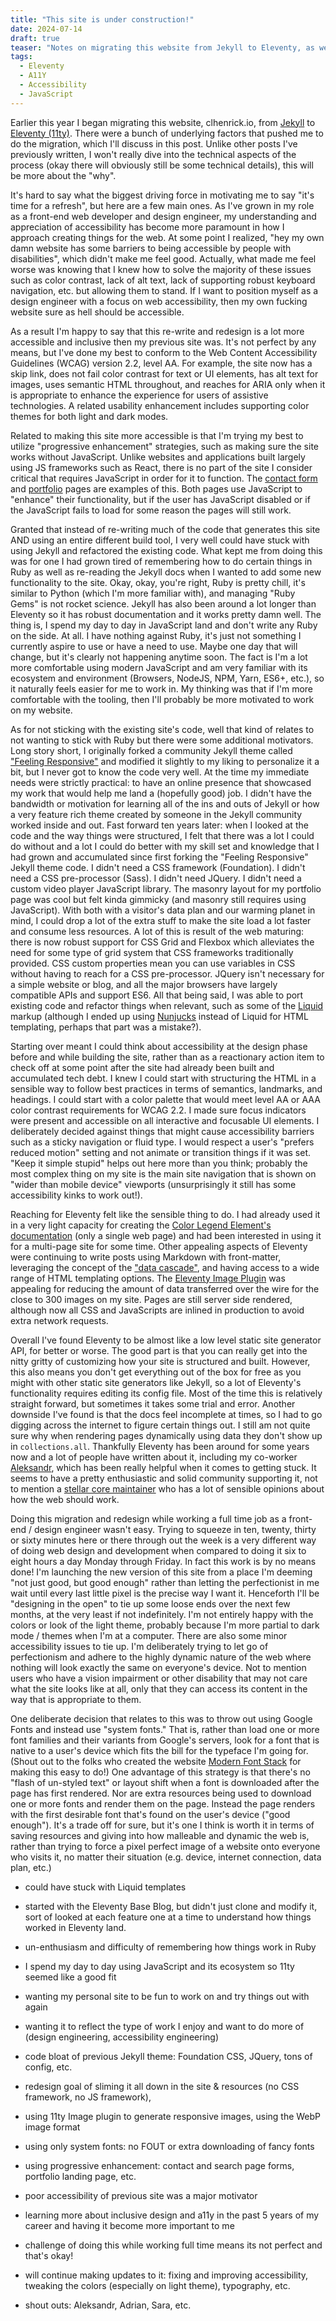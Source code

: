 ```yaml
---
title: "This site is under construction!"
date: 2024-07-14
draft: true
teaser: "Notes on migrating this website from Jekyll to Eleventy, as well as a bit of (re)design in the open."
tags:
  - Eleventy
  - A11Y
  - Accessibility
  - JavaScript
---
```


Earlier this year I began migrating this website, clhenrick.io, from [Jekyll](#) to [Eleventy (11ty)](#). There were a bunch of underlying factors that pushed me to do the migration, which I'll discuss in this post. Unlike other posts I've previously written, I won't really dive into the technical aspects of the process (okay there will obviously still be some technical details), this will be more about the "why".

It's hard to say what the biggest driving force in motivating me to say "it's time for a refresh", but here are a few main ones. As I've grown in my role as a front-end web developer and design engineer, my understanding and appreciation of accessibility has become more paramount in how I approach creating things for the web. At some point I realized, "hey my own damn website has some barriers to being accessible by people with disabilities", which didn't make me feel good. Actually, what made me feel worse was knowing that I knew how to solve the majority of these issues such as color contrast, lack of alt text, lack of supporting robust keyboard navigation, etc. but allowing them to stand. If I want to position myself as a design engineer with a focus on web accessibility, then my own fucking website sure as hell should be accessible.

As a result I'm happy to say that this re-write and redesign is a lot more accessible and inclusive then my previous site was. It's not perfect by any means, but I've done my best to conform to the Web Content Accessibility Guidelines (WCAG) version 2.2, level AA. For example, the site now has a skip link, does not fail color contrast for text or UI elements, has alt text for images, uses semantic HTML throughout, and reaches for ARIA only when it is appropriate to enhance the experience for users of assistive technologies. A related usability enhancement includes supporting color themes for both light and dark modes.

Related to making this site more accessible is that I'm trying my best to utilize "progressive enhancement" strategies, such as making sure the site works without JavaScript. Unlike websites and applications built largely using JS frameworks such as React, there is no part of the site I consider critical that requires JavaScript in order for it to function. The [contact form](/contact/) and [portfolio](/work/) pages are examples of this. Both pages use JavaScript to "enhance" their functionality, but if the user has JavaScript disabled or if the JavaScript fails to load for some reason the pages will still work.

Granted that instead of re-writing much of the code that generates this site AND using an entire different build tool, I very well could have stuck with using Jekyll and refactored the existing code. What kept me from doing this was for one I had grown tired of remembering how to do certain things in Ruby as well as re-reading the Jekyll docs when I wanted to add some new functionality to the site. Okay, okay, you're right, Ruby is pretty chill, it's similar to Python (which I'm more familiar with), and managing "Ruby Gems" is not rocket science. Jekyll has also been around a lot longer than Eleventy so it has robust documentation and it works pretty damn well. The thing is, I spend my day to day in JavaScript land and don't write any Ruby on the side. At all. I have nothing against Ruby, it's just not something I currently aspire to use or have a need to use. Maybe one day that will change, but it's clearly not happening anytime soon. The fact is I'm a lot more comfortable using modern JavaScript and am very familiar with its ecosystem and environment (Browsers, NodeJS, NPM, Yarn, ES6+, etc.), so it naturally feels easier for me to work in. My thinking was that if I'm more comfortable with the tooling, then I'll probably be more motivated to work on my website.

As for not sticking with the existing site's code, well that kind of relates to not wanting to stick with Ruby but there were some additional motivators. Long story short, I originally forked a community Jekyll theme called ["Feeling Responsive"](#) and modified it slightly to my liking to personalize it a bit, but I never got to know the code very well. At the time my immediate needs were strictly practical: to have an online presence that showcased my work that would help me land a (hopefully good) job. I didn't have the bandwidth or motivation for learning all of the ins and outs of Jekyll or how a very feature rich theme created by someone in the Jekyll community worked inside and out. Fast forward ten years later: when I looked at the code and the way things were structured, I felt that there was a lot I could do without and a lot I could do better with my skill set and knowledge that I had grown and accumulated since first forking the "Feeling Responsive" Jekyll theme code. I didn't need a CSS framework (Foundation). I didn't need a CSS pre-processor (Sass). I didn't need JQuery. I didn't need a custom video player JavaScript library. The masonry layout for my portfolio page was cool but felt kinda gimmicky (and masonry still requires using JavaScript). With both with a visitor's data plan and our warming planet in mind, I could drop a lot of the extra stuff to make the site load a lot faster and consume less resources. A lot of this is result of the web maturing: there is now robust support for CSS Grid and Flexbox which alleviates the need for some type of grid system that CSS frameworks traditionally provided. CSS custom properties mean you can use variables in CSS without having to reach for a CSS pre-processor. JQuery isn't necessary for a simple website or blog, and all the major browsers have largely compatible APIs and support ES6. All that being said, I was able to port existing code and refactor things when relevant, such as some of the [Liquid](#) markup (although I ended up using [Nunjucks](#) instead of Liquid for HTML templating, perhaps that part was a mistake?).

Starting over meant I could think about accessibility at the design phase before and while building the site, rather than as a reactionary action item to check off at some point after the site had already been built and accumulated tech debt. I knew I could start with structuring the HTML in a sensible way to follow best practices in terms of semantics, landmarks, and headings. I could start with a color palette that would meet level AA or AAA color contrast requirements for WCAG 2.2. I made sure focus indicators were present and accessible on all interactive and focusable UI elements. I deliberately decided against things that might cause accessibility barriers such as a sticky navigation or fluid type. I would respect a user's "prefers reduced motion" setting and not animate or transition things if it was set. "Keep it simple stupid" helps out here more than you think; probably the most complex thing on my site is the main site navigation that is shown on "wider than mobile device" viewports (unsurprisingly it still has some accessibility kinks to work out!).

Reaching for Eleventy felt like the sensible thing to do. I had already used it in a very light capacity for creating the [Color Legend Element's documentation](#) (only a single web page) and had been interested in using it for a multi-page site for some time. Other appealing aspects of Eleventy were continuing to write posts using Markdown with front-matter, leveraging the concept of the ["data cascade"](#), and having access to a wide range of HTML templating options. The [Eleventy Image Plugin](#) was appealing for reducing the amount of data transferred over the wire for the close to 300 images on my site. Pages are still server side rendered, although now all CSS and JavaScripts are inlined in production to avoid extra network requests.

Overall I've found Eleventy to be almost like a low level static site generator API, for better or worse. The good part is that you can really get into the nitty gritty of customizing how your site is structured and built. However, this also means you don't get everything out of the box for free as you might with other static site generators like Jekyll, so a lot of Eleventy's functionality requires editing its config file. Most of the time this is relatively straight forward, but sometimes it takes some trial and error. Another downside I've found is that the docs feel incomplete at times, so I had to go digging across the internet to figure certain things out. I still am not quite sure why when rendering pages dynamically using data they don't show up in `collections.all`. Thankfully Eleventy has been around for some years now and a lot of people have written about it, including my co-worker [Aleksandr](#), which has been really helpful when it comes to getting stuck. It seems to have a pretty enthusiastic and solid community supporting it, not to mention a [stellar core maintainer](#) who has a lot of sensible opinions about how the web should work.

Doing this migration and redesign while working a full time job as a front-end / design engineer wasn't easy. Trying to squeeze in ten, twenty, thirty or sixty minutes here or there through out the week is a very different way of doing web design and development when compared to doing it six to eight hours a day Monday through Friday. In fact this work is by no means done! I'm launching the new version of this site from a place I'm deeming "not just good, but good enough" rather than letting the perfectionist in me wait until every last little pixel is the precise way I want it. Henceforth I'll be "designing in the open" to tie up some loose ends over the next few months, at the very least if not indefinitely. I'm not entirely happy with the colors or look of the light theme, probably because I'm more partial to dark mode / themes when I'm at a computer. There are also some minor accessibility issues to tie up. I'm deliberately trying to let go of perfectionism and adhere to the highly dynamic nature of the web where nothing will look exactly the same on everyone's device. Not to mention users who have a vision impairment or other disability that may not care what the site looks like at all, only that they can access its content in the way that is appropriate to them.

One deliberate decision that relates to this was to throw out using Google Fonts and instead use "system fonts." That is, rather than load one or more font families and their variants from Google's servers, look for a font that is native to a user's device which fits the bill for the typeface I'm going for. (Shout out to the folks who created the website [Modern Font Stack](https://modernfontstacks.com) for making this easy to do!) One advantage of this strategy is that there's no "flash of un-styled text" or layout shift when a font is downloaded after the page has first rendered. Nor are extra resources being used to download one or more fonts and render them on the page. Instead the page renders with the first desirable font that's found on the user's device ("good enough"). It's a trade off for sure, but it's one I think is worth it in terms of saving resources and giving into how malleable and dynamic the web is, rather than trying to force a pixel perfect image of a website onto everyone who visits it, no matter their situation (e.g. device, internet connection, data plan, etc.)

- could have stuck with Liquid templates
- started with the Eleventy Base Blog, but didn't just clone and modify it, sort of looked at each feature one at a time to understand how things worked in Eleventy land.

- un-enthusiasm and difficulty of remembering how things work in Ruby
- I spend my day to day using JavaScript and its ecosystem so 11ty seemed like a good fit
- wanting my personal site to be fun to work on and try things out with again
- wanting it to reflect the type of work I enjoy and want to do more of (design engineering, accessibility engineering)
- code bloat of previous Jekyll theme: Foundation CSS, JQuery, tons of config, etc.
- redesign goal of sliming it all down in the site & resources (no CSS framework, no JS framework),
- using 11ty Image plugin to generate responsive images, using the WebP image format
- using only system fonts: no FOUT or extra downloading of fancy fonts
- using progressive enhancement: contact and search page forms, portfolio landing page, etc.
- poor accessibility of previous site was a major motivator
- learning more about inclusive design and a11y in the past 5 years of my career and having it become more important to me
- challenge of doing this while working full time means its not perfect and that's okay!
- will continue making updates to it: fixing and improving accessibility, tweaking the colors (especially on light theme), typography, etc.
- shout outs: Aleksandr, Adrian, Sara, etc.
